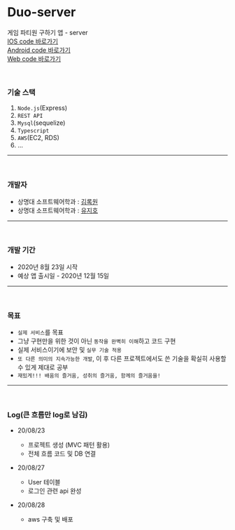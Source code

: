 # Duo-server
게임 파티원 구하기 앱 - server  
[IOS code 바로가기](https://github.com/RokwonK/Duo)   
[Android code 바로가기](https://github.com/RokwonK/Duo)  
[Web code 바로가기](https://github.com/RokwonK/Duo)  

<br>

### **기술 스택**  
1. `Node.js`(Express)
2. `REST API`
3. `Mysql`(sequelize)
4. `Typescript`
5. `AWS`(EC2, RDS)
6. ...

<hr>
<br>

### **개발자**
- 상명대 소프트웨어학과 : [김록원](https://github.com/RokwonK)
- 상명대 소프트웨어학과 : [유지호](https://github.com/jihoooo97)

<hr>
<br>

### **개발 기간** 
- 2020년 8월 23일 시작
- 예상 앱 출시일 - 2020년 12월 15일 

<hr>
<br>

### **목표**
- `실제 서비스`를 목표
- 그냥 구현만을 위한 것이 아닌 `동작을 완벽히 이해`하고 코드 구현
- 실제 서비스이기에 보안 및 `실무 기술 적용`
- `또 다른 의미의 지속가능한 개발`, 이 후 다른 프로젝트에서도 쓴 기술을 확실히 사용할 수 있게 제대로 공부
- `재밌게!!! 배움의 즐거움, 성취의 즐거움, 함께의 즐거움을!` 

<hr>
<br>


### **Log**(큰 흐름만 log로 남김)

- 20/08/23  
    - 프로젝트 생성 (MVC 패턴 활용)
    - 전체 흐름 코드 및 DB 연결

- 20/08/27
    - User 테이블
    - 로그인 관련 api 완성

- 20/08/28
    - aws 구축 및 배포

